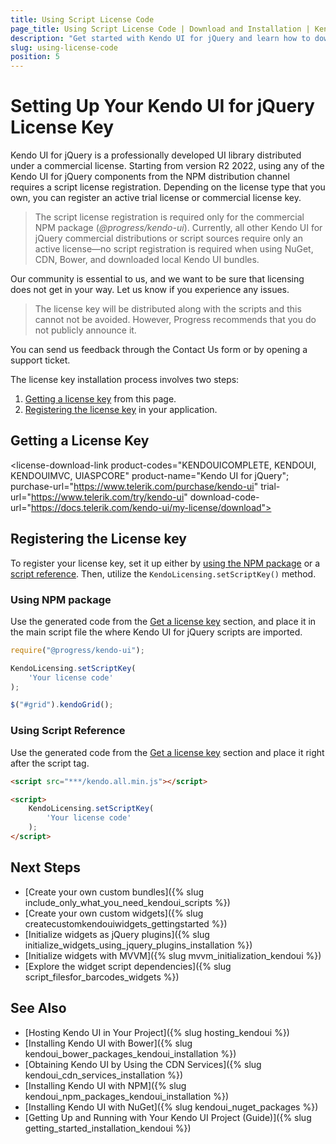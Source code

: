 ```yaml
---
title: Using Script License Code
page_title: Using Script License Code | Download and Installation | Kendo UI for jQuery
description: "Get started with Kendo UI for jQuery and learn how to download the library and initialize its widgets."
slug: using-license-code
position: 5
---
```


# Setting Up Your Kendo UI for jQuery License Key

Kendo UI for jQuery is a professionally developed UI library distributed under a commercial license. Starting from version R2 2022, using any of the Kendo UI for jQuery components from the NPM distribution channel requires a script license registration. Depending on the license type that you own, you can register an active trial license or commercial license key.

> The script license registration is required only for the commercial NPM package (*@progress/kendo-ui*). Currently, all other Kendo UI for jQuery commercial distributions or script sources require only an active license&mdash;no script registration is required when using NuGet, CDN, Bower, and downloaded local Kendo UI bundles. 

Our community is essential to us, and we want to be sure that licensing does not get in your way. Let us know if you experience any issues.

>The license key will be distributed along with the scripts and this cannot not be avoided. However, Progress recommends that you do not publicly announce it.

You can send us feedback through the Contact Us form or by opening a support ticket.

The license key installation process involves two steps:

1. [Getting a license key](#getting-a-license-key) from this page.
1. [Registering the license key](#registering-the-license-key) in your application.

## Getting a License Key

<link rel="stylesheet" href="https://d3fu8oi3wk1rz4.cloudfront.net/kendo-docs-demos-assets/0.0.1/styles/license-key/styles.css" />
<script src="https://d3fu8oi3wk1rz4.cloudfront.net/kendo-docs-demos-assets/0.0.1/scripts/license-key/index.js"></script>

<license-download-link
    product-codes="KENDOUICOMPLETE, KENDOUI, KENDOUIMVC, UIASPCORE"
    product-name="Kendo UI for jQuery";
    purchase-url="https://www.telerik.com/purchase/kendo-ui"
    trial-url="https://www.telerik.com/try/kendo-ui"
    download-code-url="https://docs.telerik.com/kendo-ui/my-license/download">
</license-download-link>

## Registering the License key

To register your license key, set it up either by [using the NPM package](#using-npm-package) or a [script reference](#using-script-reference). Then, utilize the `KendoLicensing.setScriptKey()` method.

### Using NPM package

Use the generated code from the [Get a license key](#getting-a-license-key) section, and place it in the main script file the where Kendo UI for jQuery scripts are imported.

```js
require("@progress/kendo-ui");

KendoLicensing.setScriptKey(
    'Your license code'
);

$("#grid").kendoGrid();
```

### Using Script Reference

Use the generated code from the [Get a license key](#getting-a-license-key) section and place it right after the script tag.

```html
<script src="***/kendo.all.min.js"></script>

<script>
    KendoLicensing.setScriptKey(
        'Your license code'
    );
</script>
```

## Next Steps

* [Create your own custom bundles]({% slug include_only_what_you_need_kendoui_scripts %})
* [Create your own custom widgets]({% slug createcustomkendouiwidgets_gettingstarted %})
* [Initialize widgets as jQuery plugins]({% slug initialize_widgets_using_jquery_plugins_installation %})
* [Initialize widgets with MVVM]({% slug mvvm_initialization_kendoui %})
* [Explore the widget script dependencies]({% slug script_filesfor_barcodes_widgets %})

## See Also

* [Hosting Kendo UI in Your Project]({% slug hosting_kendoui %})
* [Installing Kendo UI with Bower]({% slug kendoui_bower_packages_kendoui_installation %})
* [Obtaining Kendo UI by Using the CDN Services]({% slug kendoui_cdn_services_installation %})
* [Installing Kendo UI with NPM]({% slug kendoui_npm_packages_kendoui_installation %})
* [Installing Kendo UI with NuGet]({% slug kendoui_nuget_packages %})
* [Getting Up and Running with Your Kendo UI Project (Guide)]({% slug getting_started_installation_kendoui %})
